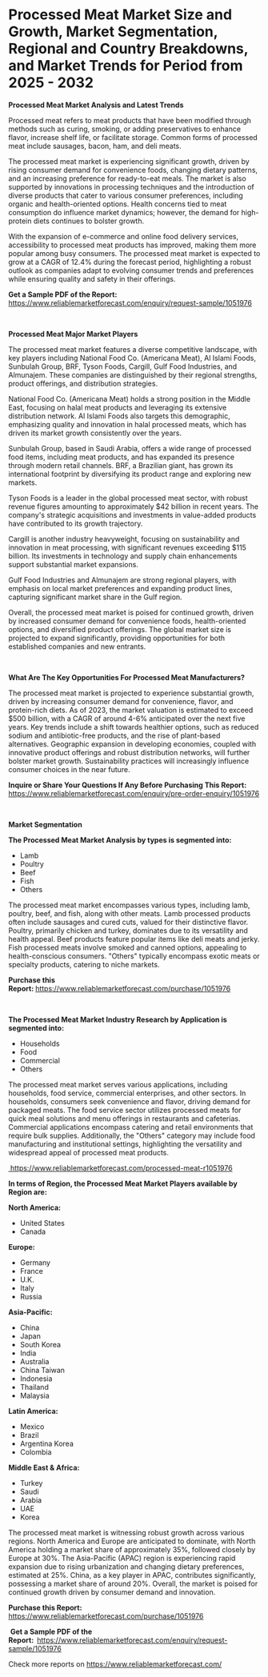 <p><h1>Processed Meat Market Size and Growth, Market Segmentation, Regional and Country Breakdowns, and Market Trends for Period from 2025 -  2032</h1></p><p><strong>Processed Meat Market Analysis and Latest Trends</strong></p>
<p><p>Processed meat refers to meat products that have been modified through methods such as curing, smoking, or adding preservatives to enhance flavor, increase shelf life, or facilitate storage. Common forms of processed meat include sausages, bacon, ham, and deli meats.</p><p>The processed meat market is experiencing significant growth, driven by rising consumer demand for convenience foods, changing dietary patterns, and an increasing preference for ready-to-eat meals. The market is also supported by innovations in processing techniques and the introduction of diverse products that cater to various consumer preferences, including organic and health-oriented options. Health concerns tied to meat consumption do influence market dynamics; however, the demand for high-protein diets continues to bolster growth.</p><p>With the expansion of e-commerce and online food delivery services, accessibility to processed meat products has improved, making them more popular among busy consumers. The processed meat market is expected to grow at a CAGR of 12.4% during the forecast period, highlighting a robust outlook as companies adapt to evolving consumer trends and preferences while ensuring quality and safety in their offerings.</p></p>
<p><strong>Get a Sample PDF of the Report:&nbsp;</strong> <a href="https://www.reliablemarketforecast.com/enquiry/request-sample/1051976?utm_campaign=3049&utm_medium=2&utm_source=Github&utm_content=ia&utm_term=07042025&utm_id=processed-meat">https://www.reliablemarketforecast.com/enquiry/request-sample/1051976</a></p>
<p>&nbsp;</p>
<p><strong>Processed Meat Major Market Players</strong></p>
<p><p>The processed meat market features a diverse competitive landscape, with key players including National Food Co. (Americana Meat), Al Islami Foods, Sunbulah Group, BRF, Tyson Foods, Cargill, Gulf Food Industries, and Almunajem. These companies are distinguished by their regional strengths, product offerings, and distribution strategies.</p><p>National Food Co. (Americana Meat) holds a strong position in the Middle East, focusing on halal meat products and leveraging its extensive distribution network. Al Islami Foods also targets this demographic, emphasizing quality and innovation in halal processed meats, which has driven its market growth consistently over the years.</p><p>Sunbulah Group, based in Saudi Arabia, offers a wide range of processed food items, including meat products, and has expanded its presence through modern retail channels. BRF, a Brazilian giant, has grown its international footprint by diversifying its product range and exploring new markets.</p><p>Tyson Foods is a leader in the global processed meat sector, with robust revenue figures amounting to approximately $42 billion in recent years. The company's strategic acquisitions and investments in value-added products have contributed to its growth trajectory.</p><p>Cargill is another industry heavyweight, focusing on sustainability and innovation in meat processing, with significant revenues exceeding $115 billion. Its investments in technology and supply chain enhancements support substantial market expansions.</p><p>Gulf Food Industries and Almunajem are strong regional players, with emphasis on local market preferences and expanding product lines, capturing significant market share in the Gulf region.</p><p>Overall, the processed meat market is poised for continued growth, driven by increased consumer demand for convenience foods, health-oriented options, and diversified product offerings. The global market size is projected to expand significantly, providing opportunities for both established companies and new entrants.</p></p>
<p>&nbsp;</p>
<p><strong>What Are The Key Opportunities For Processed Meat Manufacturers?</strong></p>
<p><p>The processed meat market is projected to experience substantial growth, driven by increasing consumer demand for convenience, flavor, and protein-rich diets. As of 2023, the market valuation is estimated to exceed $500 billion, with a CAGR of around 4-6% anticipated over the next five years. Key trends include a shift towards healthier options, such as reduced sodium and antibiotic-free products, and the rise of plant-based alternatives. Geographic expansion in developing economies, coupled with innovative product offerings and robust distribution networks, will further bolster market growth. Sustainability practices will increasingly influence consumer choices in the near future.</p></p>
<p><strong>Inquire or Share Your Questions If Any Before Purchasing This Report:</strong> <a href="https://www.reliablemarketforecast.com/enquiry/pre-order-enquiry/1051976?utm_campaign=3049&utm_medium=2&utm_source=Github&utm_content=ia&utm_term=07042025&utm_id=processed-meat">https://www.reliablemarketforecast.com/enquiry/pre-order-enquiry/1051976</a></p>
<p>&nbsp;</p>
<p><strong>Market Segmentation</strong></p>
<p><strong>The Processed Meat Market Analysis by types is segmented into:</strong></p>
<p><ul><li>Lamb</li><li>Poultry</li><li>Beef</li><li>Fish</li><li>Others</li></ul></p>
<p><p>The processed meat market encompasses various types, including lamb, poultry, beef, and fish, along with other meats. Lamb processed products often include sausages and cured cuts, valued for their distinctive flavor. Poultry, primarily chicken and turkey, dominates due to its versatility and health appeal. Beef products feature popular items like deli meats and jerky. Fish processed meats involve smoked and canned options, appealing to health-conscious consumers. "Others" typically encompass exotic meats or specialty products, catering to niche markets.</p></p>
<p><strong>Purchase this Report:&nbsp;</strong><a href="https://www.reliablemarketforecast.com/purchase/1051976?utm_campaign=3049&utm_medium=2&utm_source=Github&utm_content=ia&utm_term=07042025&utm_id=processed-meat">https://www.reliablemarketforecast.com/purchase/1051976</a></p>
<p>&nbsp;</p>
<p><strong>The Processed Meat Market Industry Research by Application is segmented into:</strong></p>
<p><ul><li>Households</li><li>Food</li><li>Commercial</li><li>Others</li></ul></p>
<p><p>The processed meat market serves various applications, including households, food service, commercial enterprises, and other sectors. In households, consumers seek convenience and flavor, driving demand for packaged meats. The food service sector utilizes processed meats for quick meal solutions and menu offerings in restaurants and cafeterias. Commercial applications encompass catering and retail environments that require bulk supplies. Additionally, the "Others" category may include food manufacturing and institutional settings, highlighting the versatility and widespread appeal of processed meat products.</p></p>
<p><a href="https://www.reliablemarketforecast.com/processed-meat-r1051976?utm_campaign=3049&utm_medium=2&utm_source=Github&utm_content=ia&utm_term=07042025&utm_id=processed-meat">&nbsp;https://www.reliablemarketforecast.com/processed-meat-r1051976</a></p>
<p><strong>In terms of Region, the Processed Meat Market Players available by Region are:</strong></p>
<p>
    <p> <strong> North America: </strong>
        <ul>
            <li>United States</li>
            <li>Canada</li>
        </ul>
        </p> 
    <p> <strong> Europe: </strong>
        <ul>
            <li>Germany</li>
            <li>France</li>
            <li>U.K.</li>
            <li>Italy</li>
            <li>Russia</li>
        </ul>
        </p> 
    <p> <strong> Asia-Pacific: </strong>
        <ul>
            <li>China</li>
            <li>Japan</li>
            <li>South Korea</li>
            <li>India</li>
            <li>Australia</li>
            <li>China Taiwan</li>
            <li>Indonesia</li>
            <li>Thailand</li>
            <li>Malaysia</li>
        </ul>
        </p> 
    <p> <strong> Latin America: </strong>
        <ul>
            <li>Mexico</li>
            <li>Brazil</li>
            <li>Argentina Korea</li>
            <li>Colombia</li>
        </ul>
        </p> 
    <p> <strong> Middle East & Africa: </strong>
        <ul>
            <li>Turkey</li>
            <li>Saudi</li>
            <li>Arabia</li>
            <li>UAE</li>
            <li>Korea</li>
        </ul>
    </p>
    </p>
<p><p>The processed meat market is witnessing robust growth across various regions. North America and Europe are anticipated to dominate, with North America holding a market share of approximately 35%, followed closely by Europe at 30%. The Asia-Pacific (APAC) region is experiencing rapid expansion due to rising urbanization and changing dietary preferences, estimated at 25%. China, as a key player in APAC, contributes significantly, possessing a market share of around 20%. Overall, the market is poised for continued growth driven by consumer demand and innovation.</p></p>
<p><strong>Purchase this Report: </strong><a href="https://www.reliablemarketforecast.com/purchase/1051976?utm_campaign=3049&utm_medium=2&utm_source=Github&utm_content=ia&utm_term=07042025&utm_id=processed-meat">https://www.reliablemarketforecast.com/purchase/1051976</a></p>
<p>&nbsp;<strong>Get a Sample PDF of the Report:&nbsp;&nbsp;</strong><a href="https://www.reliablemarketforecast.com/enquiry/request-sample/1051976?utm_campaign=3049&utm_medium=2&utm_source=Github&utm_content=ia&utm_term=07042025&utm_id=processed-meat">https://www.reliablemarketforecast.com/enquiry/request-sample/1051976</a></p>
<p><strong></strong></p>
<p>Check more reports on <a href="https://www.reliablemarketforecast.com/?utm_campaign=3049&utm_medium=2&utm_source=Github&utm_content=ia&utm_term=07042025&utm_id=processed-meat">https://www.reliablemarketforecast.com/</a></p>